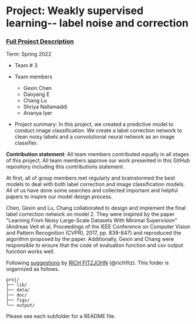# Project: Weakly supervised learning-- label noise and correction


### [Full Project Description](doc/project3_desc.md)

Term: Spring 2022

+ Team # 3
+ Team members
	+ Gexin Chen
	+ Daoyang E
	+ Chang Lu
	+ Shriya Nallamaddi
	+ Ananya Iyer

+ Project summary: In this project, we created a predictive model to conduct image classification. We create a label correction network to clean noisy labels and a convolutional neural network as an image classifier.
	
**Contribution statement**: All team members contributed equally in all stages of this project. All team members approve our work presented in this GitHub repository including this contributions statement.  

At first, all of group members met regularly and brainstormed the best models to deal with both label correction and image classification models. All of us have done some searches and collected important and helpful papers to inspire our model design process.  

Chen, Gexin and Lu, Chang collaborated to design and implement the final label correction network on model 2. They were inspired by the paper "Learning From Noisy Large-Scale Datasets With Minimal Supervision" (Andreas Veit et al, Proceedings of the IEEE Conference on Computer Vision and Pattern Recognition (CVPR), 2017, pp. 839-847) and reproduced the algorithm proposed by the paper. Additionally, Gexin and Chang were responsible to ensure that the code of evaluation function and csv output function works well.

Following [suggestions](http://nicercode.github.io/blog/2013-04-05-projects/) by [RICH FITZJOHN](http://nicercode.github.io/about/#Team) (@richfitz). This folder is orgarnized as follows.

```
proj/
├── lib/
├── data/
├── doc/
├── figs/
└── output/
```

Please see each subfolder for a README file.
